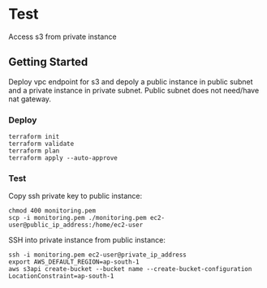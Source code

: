 # Test
Access s3 from private instance
## Getting Started
Deploy vpc endpoint for s3 and depoly a public instance in public subnet and a private instance in private subnet. Public subnet does not need/have nat gateway.
### Deploy
```
terraform init
terraform validate
terraform plan
terraform apply --auto-approve
```
### Test
Copy ssh private key to public instance:
```
chmod 400 monitoring.pem
scp -i monitoring.pem ./monitoring.pem ec2-user@public_ip_address:/home/ec2-user
```
SSH into private instance from public instance:
```
ssh -i monitoring.pem ec2-user@private_ip_address
export AWS_DEFAULT_REGION=ap-south-1
aws s3api create-bucket --bucket name --create-bucket-configuration LocationConstraint=ap-south-1
```
